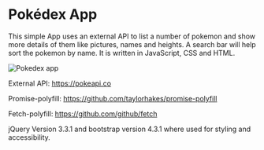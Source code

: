 # Pokédex App

This simple App uses an external API to list a number of pokemon and show more details of them like pictures, names and heights. A search bar will help sort the pokemon by name. It is written in JavaScript, CSS and HTML.

![Pokedex app](https://user-images.githubusercontent.com/80695644/116727739-cf6c3e00-a999-11eb-910f-01257b91421c.PNG)

External API: https://pokeapi.co

Promise-polyfill: https://github.com/taylorhakes/promise-polyfill

Fetch-polyfill: https://github.com/github/fetch

jQuery Version 3.3.1 and bootstrap version 4.3.1 where used for styling and accessibility.
